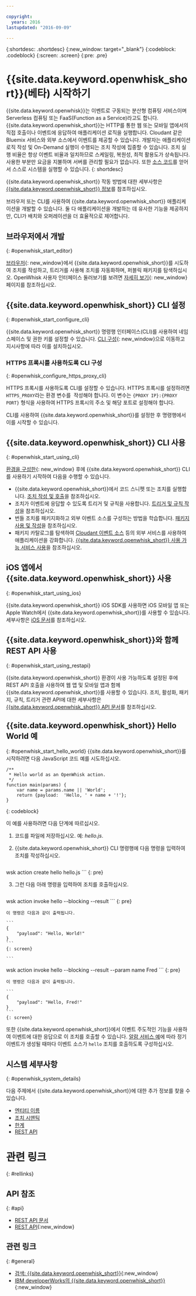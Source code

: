 ```yaml
---

copyright:
  years: 2016
lastupdated: "2016-09-09"

---
```


{:shortdesc: .shortdesc}
{:new_window: target="_blank"}
{:codeblock: .codeblock}
{:screen: .screen}
{:pre: .pre}

# {{site.data.keyword.openwhisk_short}}(베타) 시작하기


{{site.data.keyword.openwhisk}}는 이벤트로 구동되는 분산형 컴퓨팅 서비스이며 Serverless 컴퓨팅 또는 FaaS(Function as a Service)라고도 합니다. {{site.data.keyword.openwhisk_short}}는 HTTP를 통한 웹 또는 모바일 앱에서의 직접 호출이나 이벤트에 응답하여 애플리케이션 로직을 실행합니다. Cloudant 같은 Bluemix 서비스와 외부 소스에서 이벤트를 제공할 수 있습니다. 개발자는 애플리케이션 로직 작성 및 On-Demand 실행이 수행되는 조치 작성에 집중할 수 있습니다. 조치 실행 비율은 항상 이벤트 비율과 일치하므로 스케일링, 복원성, 최적 활용도가 상속됩니다. 사용한 부분만 요금을 지불하며 서버를 관리할 필요가 없습니다. 또한 [소스 코드](https://github.com/openwhisk/openwhisk)를 얻어서 스스로 시스템을 실행할 수 있습니다.
{: shortdesc}

{{site.data.keyword.openwhisk_short}} 작동 방법에 대한 세부사항은 [{{site.data.keyword.openwhisk_short}} 정보](./openwhisk_about.html)를 참조하십시오.

브라우저 또는 CLI를 사용하여 {{site.data.keyword.openwhisk_short}} 애플리케이션을 개발할 수 있습니다.
둘 다 애플리케이션을 개발하는 데 유사한 기능을 제공하지만, CLI가 배치와 오퍼레이션을 더 효율적으로 제어합니다.


## 브라우저에서 개발
{: #openwhisk_start_editor}

[브라우저](https://console.{DomainName}/openwhisk/editor){: new_window}에서 {{site.data.keyword.openwhisk_short}}를 시도하여 조치를 작성하고, 트리거를 사용해 조치를 자동화하며, 퍼블릭 패키지를 탐색하십시오.
OpenWhisk 사용자 인터페이스 둘러보기를 보려면 [자세히 보기](https://console.{DomainName}/openwhisk/learn){: new_window} 페이지를 참조하십시오.

## {{site.data.keyword.openwhisk_short}} CLI 설정
{: #openwhisk_start_configure_cli}

{{site.data.keyword.openwhisk_short}} 명령행 인터페이스(CLI)를 사용하여 네임스페이스 및 권한 키를 설정할 수 있습니다. [CLI 구성](https://new-console.{DomainName}/openwhisk/cli){: new_window}으로 이동하고 지시사항에 따라 이를 설치하십시오.


### HTTPS 프록시를 사용하도록 CLI 구성
{: #openwhisk_configure_https_proxy_cli}

HTTPS 프록시를 사용하도록 CLI를 설정할 수 있습니다. HTTPS 프록시를 설정하려면 `HTTPS_PROXY`라는 환경 변수를
 작성해야 합니다. 이 변수는 `{PROXY IP}:{PROXY PORT}` 형식을 사용하여 HTTPS 프록시의 주소 및 해당 포트로 설정해야 합니다. 

CLI를 사용하여 {{site.data.keyword.openwhisk_short}}를 설정한 후 명령행에서 이를 시작할 수 있습니다. 

## {{site.data.keyword.openwhisk_short}} CLI 사용
{: #openwhisk_start_using_cli}

[환경을 구성한](https://new-console.{DomainName}/openwhisk/cli){: new_window} 후에 {{site.data.keyword.openwhisk_short}} CLI를 사용하기 시작하여 다음을 수행할 수 있습니다. 

* {{site.data.keyword.openwhisk_short}}에서 코드 스니펫 또는 조치를 실행합니다. [조치 작성 및 호출](./openwhisk_actions.html)을 참조하십시오.
* 조치가 이벤트에 응답할 수 있도록 트리거 및 규칙을 사용합니다. [트리거 및 규칙 작성](./openwhisk_triggers_rules.html)을 참조하십시오.
* 번들 조치를 패키지화하고 외부 이벤트 소스를 구성하는 방법을 학습합니다. [패키지 사용 및 작성](./openwhisk_packages.html)을 참조하십시오.
* 패키지 카탈로그를 탐색하여 [Cloudant 이벤트 소스](./openwhisk_catalog.html#openwhisk_catalog_cloudant) 등의 외부 서비스를 사용하여 애플리케이션을 강화합니다. [{{site.data.keyword.openwhisk_short}} 사용 가능 서비스 사용](./openwhisk_catalog.html)을 참조하십시오.


## iOS 앱에서 {{site.data.keyword.openwhisk_short}} 사용
{: #openwhisk_start_using_ios}

{{site.data.keyword.openwhisk_short}} iOS SDK를 사용하면 iOS 모바일 앱 또는 Apple Watch에서 {{site.data.keyword.openwhisk_short}}를 사용할 수 있습니다. 세부사항은 [iOS 문서](./openwhisk_mobile_sdk.html)를 참조하십시오. 

## {{site.data.keyword.openwhisk_short}}와 함께 REST API 사용
{: #openwhisk_start_using_restapi}

{{site.data.keyword.openwhisk_short}} 환경이 사용 가능하도록 설정된 후에 REST API 호출을 사용하여 웹 앱 및 모바일 앱과 함께 {{site.data.keyword.openwhisk_short}}를 사용할 수 있습니다. 조치, 활성화, 패키지, 규칙, 트리거 관련 API에 대한 세부사항은 [{{site.data.keyword.openwhisk_short}} API 문서](https://new-console.{DomainName}/apidocs/98)를 참조하십시오. 

## {{site.data.keyword.openwhisk_short}} Hello World 예
{: #openwhisk_start_hello_world}
{{site.data.keyword.openwhisk_short}}를 시작하려면 다음 JavaScript 코드 예를 시도하십시오.

```
/**
 * Hello world as an OpenWhisk action.
 */
function main(params) {
    var name = params.name || 'World';
    return {payload:  'Hello, ' + name + '!'};
}
```
{: codeblock}

이 예를 사용하려면 다음 단계에 따르십시오.

1. 코드를 파일에 저장하십시오. 예: *hello.js*.

2. {{site.data.keyword.openwhisk_short}} CLI 명령행에 다음 명령을 입력하여 조치를 작성하십시오.

    ```
wsk action create hello hello.js
    ```
    {: pre}

3. 그런 다음 아래 명령을 입력하여 조치를 호출하십시오.

    ```
wsk action invoke hello --blocking --result
    ```
    {: pre}  

    이 명령은 다음과 같이 출력됩니다.

    ```
    {
        "payload": "Hello, World!"
    }
    ```
    {: screen}

    ```
wsk action invoke hello --blocking --result --param name Fred
    ```
    {: pre}  

    이 명령은 다음과 같이 출력됩니다.

    ```
    {
        "payload": "Hello, Fred!"
    }
    ```
    {: screen}

또한 {{site.data.keyword.openwhisk_short}}에서 이벤트 주도적인 기능을 사용하여 이벤트에 대한 응답으로 이 조치를 호출할 수 있습니다. [알람 서비스 예](./openwhisk_packages.html#openwhisk_packages_trigger)에 따라 정기 이벤트가 생성될 때마다 이벤트 소스가 `hello` 조치를 호출하도록 구성하십시오.


## 시스템 세부사항
{: #openwhisk_system_details}

다음 주제에서 {{site.data.keyword.openwhisk_short}}에 대한 추가 정보를 찾을 수 있습니다.

* [엔티티 이름](./openwhisk_reference.html#openwhisk_entities)
* [조치 시맨틱](./openwhisk_reference.html#openwhisk_semantics)
* [한계](./openwhisk_reference.html#openwhisk_syslimits)
* [REST API](https://new-console.{DomainName}/apidocs/98)

# 관련 링크
{: #rellinks}

## API 참조
{: #api}
* [REST API 문서](./openwhisk_reference.html#openwhisk_ref_restapi)
* [REST API](https://new-console.{DomainName}/apidocs/98){:new_window}

## 관련 링크
{: #general}
* [검색: {{site.data.keyword.openwhisk_short}}](http://www.ibm.com/cloud-computing/bluemix/openwhisk/){:new_window}
* [IBM developerWorks의 {{site.data.keyword.openwhisk_short}}](https://developer.ibm.com/openwhisk/){:new_window}
